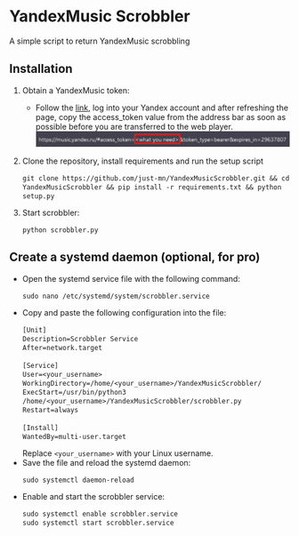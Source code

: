# YandexMusic Scrobbler
A simple script to return YandexMusic scrobbling

## Installation
1. Obtain a YandexMusic token:
   - Follow the [link](https://oauth.yandex.ru/authorize?response_type=token&client_id=23cabbbdc6cd418abb4b39c32c41195d), log into your Yandex account and after refreshing the page, copy the access_token value from the address bar as soon as possible before you are transferred to the web player.
   ![token](https://github.com/just-mn/YandexMusicScrobbler/blob/main/assets/token.png?raw=true)

2. Clone the repository, install requirements and run the setup script
   ```
   git clone https://github.com/just-mn/YandexMusicScrobbler.git && cd YandexMusicScrobbler && pip install -r requirements.txt && python setup.py
   ```

3. Start scrobbler:
   ```
   python scrobbler.py
   ```
## Create a systemd daemon (optional, for pro)
   - Open the systemd service file with the following command:
     ```
     sudo nano /etc/systemd/system/scrobbler.service
     ```
   - Copy and paste the following configuration into the file:
     ```
     [Unit]
     Description=Scrobbler Service
     After=network.target

     [Service]
     User=<your_username>
     WorkingDirectory=/home/<your_username>/YandexMusicScrobbler/
     ExecStart=/usr/bin/python3 /home/<your_username>/YandexMusicScrobbler/scrobbler.py
     Restart=always

     [Install]
     WantedBy=multi-user.target
     ```
     Replace `<your_username>` with your Linux username.
   - Save the file and reload the systemd daemon:
     ```
     sudo systemctl daemon-reload
     ```
   - Enable and start the scrobbler service:
     ```
     sudo systemctl enable scrobbler.service
     sudo systemctl start scrobbler.service
     ```